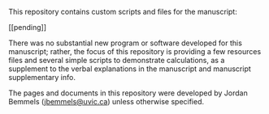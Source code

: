 This repository contains custom scripts and files for the manuscript:

[[pending]]

There was no substantial new program or software developed for this manuscript; rather, the focus of this repository is providing a few resources files and several simple scripts to demonstrate calculations, as a supplement to the verbal explanations in the manuscript and manuscript supplementary info.

The pages and documents in this repository were developed by Jordan Bemmels (jbemmels@uvic.ca) unless otherwise specified.
